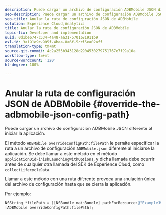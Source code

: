 ```yaml
---
description: Puede cargar un archivo de configuración ADBMobile JSON diferente al iniciar la aplicación.
seo-description: Puede cargar un archivo de configuración ADBMobile JSON diferente al iniciar la aplicación.
seo-title: Anular la ruta de configuración JSON de ADBMobile
solution: Experience Cloud,Analytics
title: Anular la ruta de configuración JSON de ADBMobile
topic-fix: Developer and implementation
uuid: 0d1be674-c634-4a48-aa31-5701681911b9
exl-id: 3a191e9c-905f-4bea-8a6f-5ccf5ea02aff
translation-type: tm+mt
source-git-commit: 4c2a255b343128d2904530279751767e7f99a10a
workflow-type: tm+mt
source-wordcount: '120'
ht-degree: 100%

---
```


# Anular la ruta de configuración JSON de ADBMobile {#override-the-adbmobile-json-config-path}

Puede cargar un archivo de configuración ADBMobile JSON diferente al iniciar la aplicación.

El método `ADBMobile overrideConfigPath:filePath` le permite especificar la ruta a un archivo de configuración `ADBMobile.json` diferente al iniciarse la aplicación. Se debe llamar a este método en el método `applicationDidFinishLaunchingWithOptions`, y dicha llamada debe ocurrir antes de cualquier otra llamada del SDK de Experience Cloud, como `collectLifecycleData`.

Llamar a este método con una ruta diferente provoca una anulación única del archivo de configuración hasta que se cierra la aplicación.

Por ejemplo:

```objective-c
NSString *filePath = [[NSBundle mainBundle] pathForResource:@"ExampleJSONFile" ofType:@"json"]; 
[ADBMobile overrideConfigPath:filePath];
```
